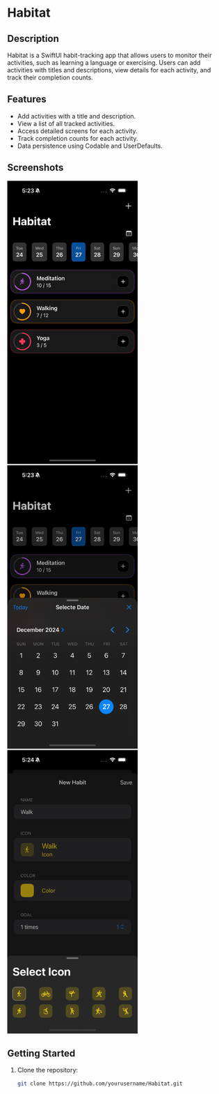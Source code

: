 # Habitat

## Description

Habitat is a SwiftUI habit-tracking app that allows users to monitor their activities, such as learning a language or exercising. Users can add activities with titles and descriptions, view details for each activity, and track their completion counts.

## Features

- Add activities with a title and description.
- View a list of all tracked activities.
- Access detailed screens for each activity.
- Track completion counts for each activity.
- Data persistence using Codable and UserDefaults.

## Screenshots
<img src="Habita/Assets.xcassets/screenshots01.imageset/screenshots01.png" alt="Screenshot 01" width="300">
<img src="Habita/Assets.xcassets/screenshots02.imageset/screenshots02.png" alt="Screenshot 02" width="300">
<img src="Habita/Assets.xcassets/screenshots03.imageset/screenshots03.png" alt="Screenshot 03" width="300">

## Getting Started

1. Clone the repository:
   ```bash
   git clone https://github.com/yourusername/Habitat.git
